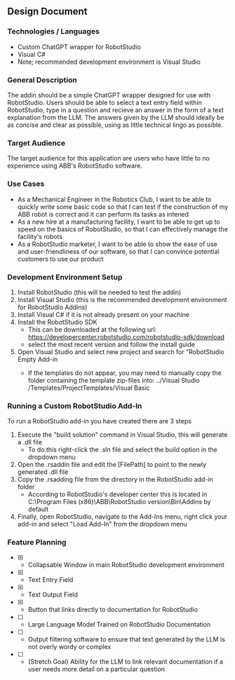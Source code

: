 ## Design Document

### Technologies / Languages
- Custom ChatGPT wrapper for RobotStudio
- Visual C#
- Note; recommended development environment is Visual Studio

### General Description
The addin should be a simple ChatGPT wrapper designed for use with RobotStudio. Users should be able to select a text entry field 
within RobotStudio, type in a question and recieve an answer in the form of a text explanation from the LLM. The answers given by
the LLM should ideally be as concise and clear as possible, using as little technical lingo as possible.

### Target Audience
The target audience for this application are users who have little to no experience using ABB's RobotStudio software.

### Use Cases
- As a Mechanical Engineer in the Robotics Club, I want to be able to quickly write some basic code so that I can test if the construction of my ABB robot is correct and it can perform its tasks as intened
- As a new hire at a manufacturing facility, I want to be able to get up to speed on the basics of RobotStudio, so that I can effectively manage the facility's robots
- As a RobotStudio marketer, I want to be able to show the ease of use and user-friendliness of our software, so that I can convince potential customers to use our product

### Development Environment Setup
1. Install RobotStudio (this will be needed to test the addin)
2. Install Visual Studio (this is the recommended development environment for RobotStudio Addins)
3. Install Visual C# if it is not already present on your machine
4. Install the RobotStudio SDK
    - This can be downloaded at the following url: https://developercenter.robotstudio.com/robotstudio-sdk/download
    - select the most recent version and follow the install guide
5. Open Visual Studio and select new project and search for "RobotStudio <version> Empty Add-in
    - If the templates do not appear, you may need to manually copy the folder containing the template zip-files into:
      ../Visual Studio <version>/Templates/ProjectTemplates/Visual Basic

### Running a Custom RobotStudio Add-In
To run a RobotStudio add-in you have created there are 3 steps
1. Execute the "build solution" command in Visual Studio, this will generate a .dll file
    - To do this right-click the .sln file and select the build option in the dropdown menu
2. Open the .rsaddin file and edit the <Path> [FilePath] </Path> to point to the newly generated .dll file
3. Copy the .rsadding file from the directory in the RobotStudio add-in folder
    - According to RobotStudio's developer center this is located in C:\Program Files (x86)\ABB\RobotStudio version\Bin\Addins by default
5. Finally, open RobotStudio, navigate to the Add-Ins menu, right click your add-in and select "Load Add-In" from the dropdown menu

### Feature Planning
- [x] - Collapsable Window in main RobotStudio development environment
- [x] - Text Entry Field
- [x] - Text Output Field
- [x] - Button that links directly to documentation for RobotStudio
- [ ] - Large Language Model Trained on RobotStudio Documentation
- [ ] - Output filtering software to ensure that text generated by the LLM is not overly wordy or complex
- [ ] - (Stretch Goal) Ability for the LLM to link relevant documentation if a user needs more detail on a particular question
